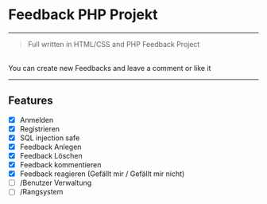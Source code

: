 # Feedback PHP Projekt
---

> Full written in HTML/CSS and PHP Feedback Project
<br>
You can create new Feedbacks and leave a comment or like it

---


## Features
- [x] Anmelden
- [x] Registrieren
- [x] SQL injection safe
- [x] Feedback Anlegen
- [x] Feedback Löschen
- [x] Feedback kommentieren
- [x] Feedback reagieren (Gefällt mir / Gefällt mir nicht)
- [ ] /Benutzer Verwaltung
- [ ] /Rangsystem